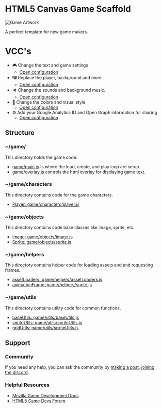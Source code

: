 # HTML5 Canvas Game Scaffold
![Game Artwork](https://i.imgur.com/jcBe9Ef.png)

A perfect template for new game makers.

# VCC's

- 🎮 Change the text and game settings
    * [Open configuration](#~/.koji/customization/settings.json!visual)
- 🖼️ Replace the player, background and more
    * [Open configuration](#~/.koji/customization/images.json!visual)
- 🔈 Change the sounds and background music.
    * [Open configuration](#~/.koji/customization/sounds.json!visual)
- 💅 Change the colors and visual style
    * [Open configuration](#~/.koji/customization/colors.json!visual)
- ⚙️ Add your Google Analytics ID and Open Graph information for sharing
    * [Open configuration](#~/.koji/customization/metadata.json!visual)

## Structure
### ~/game/
This directory holds the game code.
- [game/main.js](#~/game/main.js) is where the load, create, and play loop are setup.
- [game/overlay.js](#~/game/overlay.js) controls the html overlay for displaying game text.

### ~/game/characters
This directory contains code for the game characters.
- [Player: game/characters/player.js](#~/game/characters/player.js)

### ~/game/objects
This directory contains code base classes like image, sprite, etc.
- [Image: game/objects/image.js](#~/game/objects/image.js)
- [Sprite: game/objects/sprite.js](#~/game/objects/sprite.js)

### ~/game/helpers
This directory contains helper code for loading assets and and requesting frames.
- [assetLoaders: game/helpers/assetLoaders.js](#~/game/helpers/assetLoaders.js)
- [animationFrame: game/helpers/sprite.js](#~/game/helpers/animationFrame.js)

### ~/game/utils
This directory contains utility code for common functions.
- [baseUtils: game/utils/baseUtils.js](#~/game/utils/baseUtils.js)
- [spriteUtils: game/utils/spriteUtils.js](#~/game/utils/spriteUtils.js)
- [gridUtils: game/utils/spriteUtils.js](#~/game/utils/gridUtils.js)

## Support
### Community
If you need any help, you can ask the community by [making a post](https://gokoji.com/posts), [joining the discord](https://discordapp.com/invite/eQuMJF6).

### Helpful Resources
- [Mozilla Game Development Docs](https://developer.mozilla.org/en-US/docs/Games).
- [HTML5 Game Devs Forum](http://www.html5gamedevs.com/).